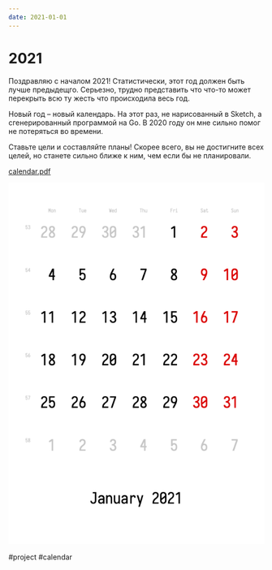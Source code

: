 ```yaml
---
date: 2021-01-01
---
```


# 2021

Поздравляю с началом 2021!
Статистически, этот год должен быть лучше предыдещго. Серьезно, трудно представить что что-то может перекрыть всю ту жесть что происходила весь год.

Новый год – новый календарь.
На этот раз, не нарисованный в Sketch, а сгенерированный программой на Go. 
В 2020 году он мне сильно помог не потеряться во времени.

Ставьте цели и составляйте планы! Скорее всего, вы не достигните всех целей, но станете сильно ближе к ним, чем если бы не планировали.

<a href="calendar.pdf">calendar.pdf</a>

![Кадендарь](calendar.png "Календарь, январь 2020")

#project #calendar
